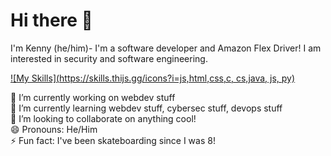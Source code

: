 # Hi there 👋
  I'm Kenny (he/him)- I'm a software developer and Amazon Flex Driver! I am interested in security and software engineering. 
  
  [![My Skills](https://skills.thijs.gg/icons?i=js,html,css,c, cs,java, js, py)](https://skills.thijs.gg)

 🔭 I’m currently working on webdev stuff  
 🌱 I’m currently learning webdev stuff, cybersec stuff, devops stuff  
 👯 I’m looking to collaborate on anything cool!  
 😄 Pronouns: He/Him  
 ⚡ Fun fact: I've been skateboarding since I was 8!  
 

